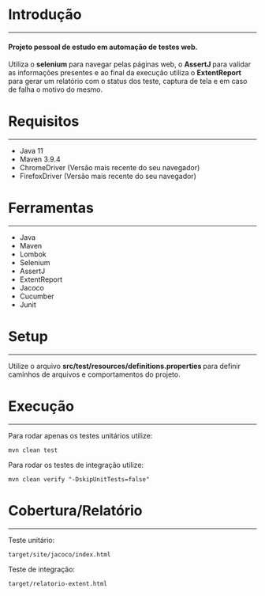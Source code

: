 Introdução
=
---
<h4>Projeto pessoal de estudo em automação de testes web. </h4>

Utiliza o <b> selenium </b> para navegar pelas páginas web, o <b> AssertJ </b> para validar as informações presentes
e ao final da execução utiliza o <b> ExtentReport </b> para gerar um relatório com o status dos teste, captura 
de tela e em caso de falha o motivo do mesmo.

Requisitos
=
---
* Java 11
* Maven 3.9.4
* ChromeDriver (Versão mais recente do seu navegador)
* FirefoxDriver (Versão mais recente do seu navegador)

Ferramentas
=
---
* Java
* Maven
* Lombok
* Selenium
* AssertJ
* ExtentReport
* Jacoco
* Cucumber
* Junit

Setup
=
---
 Utilize o arquivo <b> src/test/resources/definitions.properties </b> para definir caminhos de arquivos e 
 comportamentos do projeto.

Execução
=
---
Para rodar apenas os testes unitários utilize: 
````
mvn clean test
````

Para rodar os testes de integração utilize:
````
mvn clean verify "-DskipUnitTests=false"
````

Cobertura/Relatório
=
---
Teste unitário: 
````
target/site/jacoco/index.html
````
Teste de integração: 
`````
target/relatorio-extent.html
`````

